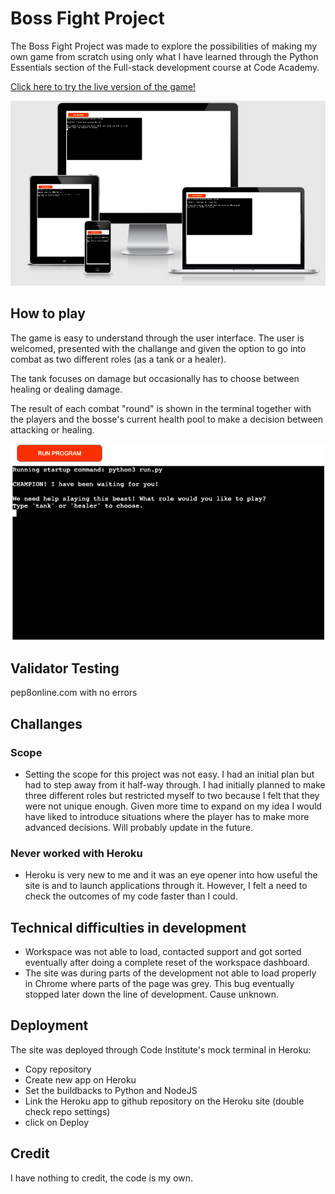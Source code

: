 # Boss Fight Project

The Boss Fight Project was made to explore the possibilities of making my own game from scratch using only what I have learned through the Python Essentials section of the Full-stack development course at Code Academy.

[Click here to try the live version of the game!](https://telljacob.github.io/project-one/index.html)

![Responsive Mockup](https://github.com/telljacob/project-three/blob/main/Screen%20Shot%202022-03-27%20at%208.06.32%20AM.png)

## How to play

The game is easy to understand through the user interface. The user is welcomed, presented with the challange and given the option to go into combat as two different roles (as a tank or a healer).

The tank focuses on damage but occasionally has to choose between healing or dealing damage.

The result of each combat "round" is shown in the terminal together with the players and the bosse's current health pool to make a decision between attacking or healing.

![Intro In Terminal](https://github.com/telljacob/project-three/blob/main/Screen%20Shot%202022-03-27%20at%207.45.13%20AM.png)


## Validator Testing

pep8online.com with no errors


## Challanges

### Scope
- Setting the scope for this project was not easy. I had an initial plan but had to step away from it half-way through. I had initially planned to make three different roles but restricted myself to two because I felt that they were not unique enough. Given more time to expand on my idea I would have liked to introduce situations where the player has to make more advanced decisions. Will probably update in the future.

### Never worked with Heroku
- Heroku is very new to me and it was an eye opener into how useful the site is and to launch applications through it. However, I felt a need to check the outcomes of my code faster than I could.

## Technical difficulties in development
- Workspace was not able to load, contacted support and got sorted eventually after doing a complete reset of the workspace dashboard.
- The site was during parts of the development not able to load properly in Chrome where parts of the page was grey. This bug eventually stopped later down the line of development. Cause unknown.

## Deployment
The site was deployed through Code Institute's mock terminal in Heroku:
- Copy repository
- Create new app on Heroku
- Set the buildbacks to Python and NodeJS
- Link the Heroku app to github repository on the Heroku site (double check repo settings)
- click on Deploy

## Credit
I have nothing to credit, the code is my own.
